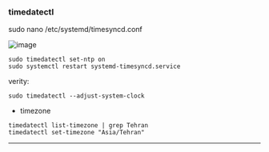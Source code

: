 ### timedatectl

sudo nano /etc/systemd/timesyncd.conf

![image](https://github.com/user-attachments/assets/fff3d06c-65c4-464c-bb5f-1e08cb5231e2)
```
sudo timedatectl set-ntp on
sudo systemctl restart systemd-timesyncd.service
```
verity:
```
sudo timedatectl --adjust-system-clock
```
- timezone
```
timedatectl list-timezone | grep Tehran
timedatectl set-timezone "Asia/Tehran"
```

----------------------------------------------------------
